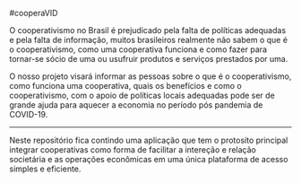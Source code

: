 #cooperaVID

  O cooperativismo no Brasil é prejudicado pela falta de políticas adequadas e pela falta de informação, muitos brasileiros realmente não sabem o que é o cooperativismo, como uma cooperativa funciona e como fazer para tornar-se sócio de uma ou usufruir produtos e serviços prestados por uma.


  O nosso projeto visará informar as pessoas sobre o que é o cooperativismo, como funciona uma cooperativa, quais os benefícios e como o cooperativismo, com o apoio de políticas locais adequadas pode ser de grande ajuda para aquecer a economia no período pós pandemia de COVID-19.

  ---

  Neste repositório fica contindo uma aplicação que tem o protosíto principal integrar cooperativas como forma de facilitar  a intereção e relação societária e as operações econômicas em uma única plataforma de acesso simples e eficiente.

  
